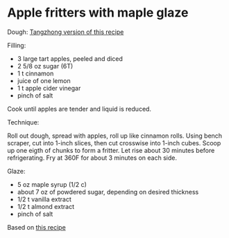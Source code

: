 # Apple fritters with maple glaze

Dough:
[Tangzhong version of this recipe](beautiful-buns.md)

Filling:
* 3 large tart apples, peeled and diced
* 2 5/8 oz sugar (6T)
* 1 t cinnamon
* juice of one lemon
* 1 t apple cider vinegar
* pinch of salt

Cook until apples are tender and liquid is reduced.

Technique:

Roll out dough, spread with apples, roll up like cinnamon rolls.
Using bench scraper, cut into 1-inch slices, then cut crosswise into 1-inch cubes.
Scoop up one eigth of chunks to form a fritter.
Let rise about 30 minutes before refrigerating.
Fry at 360F for about 3 minutes on each side.

Glaze:
* 5 oz maple syrup (1/2 c)
* about 7 oz of powdered sugar, depending on desired thickness
* 1/2 t vanilla extract
* 1/2 t almond extract
* pinch of salt

Based on [this recipe](https://ofbatteranddough.com/apple-fritters/)
